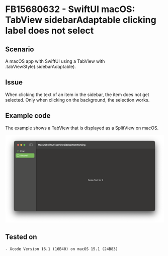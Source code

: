 # FB15680632 - SwiftUI macOS: TabView sidebarAdaptable clicking label does not select

## Scenario

A macOS app with SwiftUI using a TabView with .tabViewStyle(.sidebarAdaptable).


## Issue

When clicking the text of an item in the sidebar, the item does not get selected. Only when clicking on the background, the selection works.

	
## Example code

The example shows a TabView that is displayed as a SplitView on macOS.

![screenshot](./screenshot.png)  


## Tested on

	- Xcode Version 16.1 (16B40) on macOS 15.1 (24B83)
